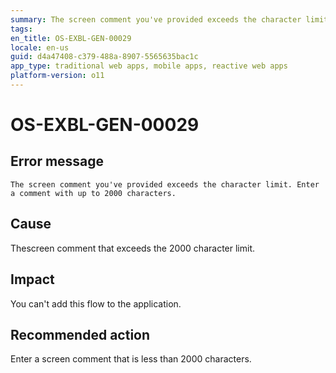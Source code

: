 ```yaml
---
summary: The screen comment you've provided exceeds the character limit. Enter a comment with up to 2000 characters.
tags:
en_title: OS-EXBL-GEN-00029
locale: en-us
guid: d4a47408-c379-488a-8907-5565635bac1c
app_type: traditional web apps, mobile apps, reactive web apps
platform-version: o11
---
```


# OS-EXBL-GEN-00029

## Error message

`The screen comment you've provided exceeds the character limit. Enter a comment with up to 2000 characters.`

## Cause

Thescreen comment that exceeds the 2000 character limit.

## Impact

You can't add this flow to the application.

## Recommended action

Enter a screen comment that is less than 2000 characters.
